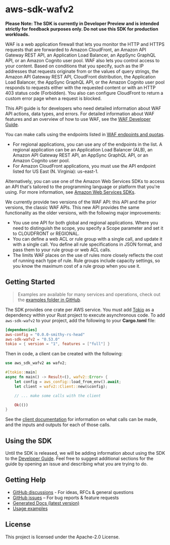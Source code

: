 # aws-sdk-wafv2

**Please Note: The SDK is currently in Developer Preview and is intended strictly for
feedback purposes only. Do not use this SDK for production workloads.**

WAF is a web application firewall that lets you monitor the HTTP and HTTPS requests that are forwarded to Amazon CloudFront, an Amazon API Gateway REST API, an Application Load Balancer, an AppSync GraphQL API, or an Amazon Cognito user pool. WAF also lets you control access to your content. Based on conditions that you specify, such as the IP addresses that requests originate from or the values of query strings, the Amazon API Gateway REST API, CloudFront distribution, the Application Load Balancer, the AppSync GraphQL API, or the Amazon Cognito user pool responds to requests either with the requested content or with an HTTP 403 status code (Forbidden). You also can configure CloudFront to return a custom error page when a request is blocked.

This API guide is for developers who need detailed information about WAF API actions, data types, and errors. For detailed information about WAF features and an overview of how to use WAF, see the [WAF Developer Guide](https://docs.aws.amazon.com/waf/latest/developerguide/what-is-aws-waf.html).

You can make calls using the endpoints listed in [WAF endpoints and quotas](https://docs.aws.amazon.com/general/latest/gr/waf.html).
  - For regional applications, you can use any of the endpoints in the list. A regional application can be an Application Load Balancer (ALB), an Amazon API Gateway REST API, an AppSync GraphQL API, or an Amazon Cognito user pool.
  - For Amazon CloudFront applications, you must use the API endpoint listed for US East (N. Virginia): us-east-1.

Alternatively, you can use one of the Amazon Web Services SDKs to access an API that's tailored to the programming language or platform that you're using. For more information, see [Amazon Web Services SDKs](http://aws.amazon.com/tools/#SDKs).

We currently provide two versions of the WAF API: this API and the prior versions, the classic WAF APIs. This new API provides the same functionality as the older versions, with the following major improvements:
  - You use one API for both global and regional applications. Where you need to distinguish the scope, you specify a Scope parameter and set it to CLOUDFRONT or REGIONAL.
  - You can define a web ACL or rule group with a single call, and update it with a single call. You define all rule specifications in JSON format, and pass them to your rule group or web ACL calls.
  - The limits WAF places on the use of rules more closely reflects the cost of running each type of rule. Rule groups include capacity settings, so you know the maximum cost of a rule group when you use it.

## Getting Started

> Examples are available for many services and operations, check out the
> [examples folder in GitHub](https://github.com/awslabs/aws-sdk-rust/tree/main/examples).

The SDK provides one crate per AWS service. You must add [Tokio](https://crates.io/crates/tokio)
as a dependency within your Rust project to execute asynchronous code. To add `aws-sdk-wafv2` to
your project, add the following to your **Cargo.toml** file:

```toml
[dependencies]
aws-config = "0.0.0-smithy-rs-head"
aws-sdk-wafv2 = "0.53.0"
tokio = { version = "1", features = ["full"] }
```

Then in code, a client can be created with the following:

```rust
use aws_sdk_wafv2 as wafv2;

#[tokio::main]
async fn main() -> Result<(), wafv2::Error> {
    let config = aws_config::load_from_env().await;
    let client = wafv2::Client::new(&config);

    // ... make some calls with the client

    Ok(())
}
```

See the [client documentation](https://docs.rs/aws-sdk-wafv2/latest/aws_sdk_wafv2/client/struct.Client.html)
for information on what calls can be made, and the inputs and outputs for each of those calls.

## Using the SDK

Until the SDK is released, we will be adding information about using the SDK to the
[Developer Guide](https://docs.aws.amazon.com/sdk-for-rust/latest/dg/welcome.html). Feel free to suggest
additional sections for the guide by opening an issue and describing what you are trying to do.

## Getting Help

* [GitHub discussions](https://github.com/awslabs/aws-sdk-rust/discussions) - For ideas, RFCs & general questions
* [GitHub issues](https://github.com/awslabs/aws-sdk-rust/issues/new/choose) – For bug reports & feature requests
* [Generated Docs (latest version)](https://awslabs.github.io/aws-sdk-rust/)
* [Usage examples](https://github.com/awslabs/aws-sdk-rust/tree/main/examples)

## License

This project is licensed under the Apache-2.0 License.

